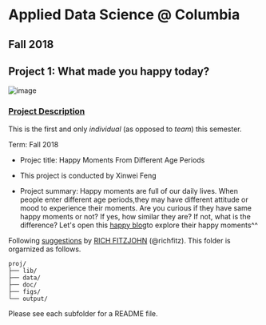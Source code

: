 # Applied Data Science @ Columbia
## Fall 2018
## Project 1: What made you happy today?

![image](figs/title.jpeg)

### [Project Description](doc/)
This is the first and only *individual* (as opposed to *team*) this semester. 

Term: Fall 2018

+ Projec title: Happy Moments From Different Age Periods
+ This project is conducted by Xinwei Feng

+ Project summary: Happy moments are full of our daily lives. When people enter different age periods,they may have different attitude or mood to experience their moments. Are you curious if they have same happy moments or not? If yes, how similar they are? If not, what is the difference? 
Let's open this [happy blog](file:///Users/Anny/Documents/GitHub/Fall2018-Proj1-xf2168/doc/proj1_xf2168.html)to explore their happy moments^^



Following [suggestions](http://nicercode.github.io/blog/2013-04-05-projects/) by [RICH FITZJOHN](http://nicercode.github.io/about/#Team) (@richfitz). This folder is orgarnized as follows.

```
proj/
├── lib/
├── data/
├── doc/
├── figs/
└── output/
```

Please see each subfolder for a README file.
